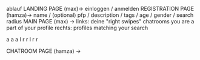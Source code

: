 ablauf
LANDING PAGE (max)-> einloggen / anmelden
REGISTRATION PAGE (hamza)-> name / (optional) pfp / description / tags / age / gender / search radius
MAIN PAGE (max) ->  links: 
  deine "right swipes"
  chatrooms you are a part of
  your profile
             rechts:
  profiles matching your search
  
 a a a
 l r r
 l r r

CHATROOM PAGE (hamza) -> 
